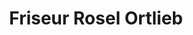---
title: "Friseur Rosel Ortlieb"
url: /st-georgen-im-schwarzwald/friseur-rosel-ortlieb/
shop: Friseur
---